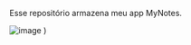 Esse repositório armazena meu app MyNotes. 



![image](https://user-images.githubusercontent.com/11887846/179073814-04906d0a-f786-4793-8eb8-2bbafa1b9625.png)
)

